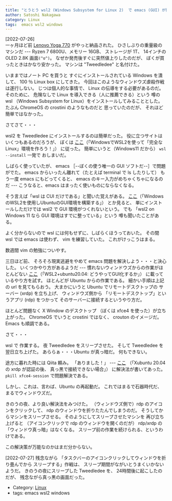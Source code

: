 ```yaml
---
title: "とうとう wsl2 (Windows Subsystem for Linux 2)  で emacs (GUI) が動きました。詳細を記録しておきます"
author: Satoshi Nakagawa
category: Linux
tags:  emacs wsl2 windows
---
```


[2022-07-26]  
 一ヶ月ほど前
[Lenovo Yoga 770](https://www.lenovo.com/jp/ja/notebooks/yoga/yoga-2-in-1-series/Yoga-7-Gen-7-14%E2%80%B3-AMD/p/LEN101Y0016?orgRef=https%253A%252F%252Fwww.google.com%252F) がやっと納品された。
ひさしぶりの重量級のマシンだ ---
Ryzen 7 6800U、メモリー 16GB、
ストレージが 1T、
14インチの OLED 2.8K 画面`(^o^)`。
なぜか発売後すぐに突然値上りしたのだが、
ぼくが買ったときはかなり安かった。
マシンは "Tweedledee" と名付けた。

 いままではノート PC を買うと
すぐにインストールされている Windows を潰して、
100 ％ Linux box にしてきた。
今回はこのようなウィンドウズ虐殺作戦は遂行しない。
じつは個人的な事情で、
Linux の伝導をする必要があるのだ。
そのために、
危険なしで Linux を導入できる（人に推薦できる）という
噂の 
wsl （Windows Subsystem for Linux）をインストールしてみることとした。
たぶん ChromeOS の crostini のようなものだと
思っていたのだが、
それほど簡単ではなかった。

 さてさて・・・

 wsl2 を Tweedledee にインストールするのは簡単だった。
役に立つサイトはいくつもあるのだろうが、
ぼくは
[ここ](https://www.kagoya.jp/howto/it-glossary/develop/wsl2_linux/#Windows10WSL2)（「WindowsでWSL2を使って「完全なLinux」環境を作ろう！」）
に従った。
簡単にいうと（Windows11 だから）
`wsl --install` 一発で
おしまいだ。

 しばらく使っていたが、
emacs ［--ぼくの使う唯一の GUI ソフトだ--］で問題がでた。
emacs からいったん離れて（たとえば terminal で ls したりして）
もう一度 emacs にもどってくると、
emacs のキー入力がめちゃくちゃになるのだ ---
こうなると、emacs はまったく使いものにならなくなる。

 そう言えば「wsl は CUI だけである」と聞いた覚えがある。
[ここ](https://karst459.com/190/?utm_source=pocket_mylist)（「WindowsのWSL2を使用しUbuntuのGUI環境を構築する」） とか見ると、
単にインストールしただけでは
wsl2 で GUI 環境がつくれないという。
でも
「wsl2 on Windows 11 なら GUI 環境はすでに整っている」という
噂も聞いたことがある。

 よく分からないので
wsl には何もせずに、しばらくほうっておいた。
その間 wsl では emacs は使わず、
vim を練習していた。
これがけっこうはまる。

 数週間 vim の勉強についやす。

 三日ほど前、
そろそろ現実逃避をやめて
emacs 問題を解決しよう・・・と決心した。
いくつかやり方があるようだ ---
慣れないウィンドウズからの作業がほとんどない
[ここ](https://qiita.com/atomyah/items/887a5185ec9a8206c7c4)（「WSL2+ubuntu20.04: どうやってGUI化するか」）
に載っているやり方を試す。
ほとんどが Ubuntu からの作業である。
細かい手順は上記の url を見てもらおう。
大まかにいうと Ubuntu でリモートデスクトップの
サーバー (xrdp) を立ち上げ、
ウィンドウズ側から
「リモートデスクトップ」というアプリ (rdp) をつかって
そのサーバーに接続するというやり方だ。

 ほとんど問題なく X Window のデスクトップ
（ぼくは xfce4 を使った）が立ち上がった。
ChromeOS でいうと crostini ではなく、
crouton のイメージだ。
Emacs も順調である。

 さて・・・

 wsl で 作業する。
夜 Tweedledee をスリープさせた。
そして Tweedledee を翌日立ち上げた。
あららぁ・・・Ubuntu が真っ暗だ。
何もできない。

 途方に暮れた時には Qiita 頼み。
「ありました！」 ---
[ここ](https://qiita.com/tukiyo3/items/8793ede62180a0e32a22)
（「Xubuntu 20.04 の xrdp が認証の後、
真っ黒で接続できない場合」）
に解決法が書いてあった。
`pkill xfce4-session` で問題解決である。

 しかし、これは、言わば、Ubuntu の再起動だ。
これではまるで石器時代だ、
まるでウィンドウズだ。

 きのうの夜、より良い解決法をみつけた。
（ウィンドウズ側で）rdp のアイコンをクリックして、
rdp のウィンドウを折りたたんでしまうのだ。
そうしてからマシンをスリープさせる。
そのようにしてスリープさせたマシンを
再び立ち上げると
（アイコンクリックで rdp のウィンドウを開くのだが）
rdp/xrdp の
「ウィンドウ真っ暗」はなくなる。
スリープ前の作業を続けられる、というわけである。

 この解決策が万能なのかはまだ分からない。

 [2022-07-27] 残念ながら
「タスクバーのアイコンクリックしてウィンドウを折り畳んでから
スリープする」作戦は、
スリープ期間がながいとうまくいかないようだ。
きのうの夜にスリープした Tweedledee を、
24時間後に起こしたのだが、
残念ながら真っ黒の画面だった。

- Category: [Linux](/categories.html#Linux)
- tags:  emacs wsl2 windows
